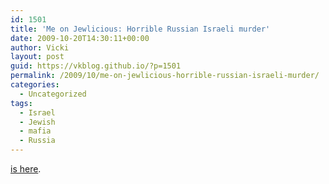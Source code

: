 ```yaml
---
id: 1501
title: 'Me on Jewlicious: Horrible Russian Israeli murder'
date: 2009-10-20T14:30:11+00:00
author: Vicki
layout: post
guid: https://vkblog.github.io/?p=1501
permalink: /2009/10/me-on-jewlicious-horrible-russian-israeli-murder/
categories:
  - Uncategorized
tags:
  - Israel
  - Jewish
  - mafia
  - Russia
---
```

[is here](http://www.jewlicious.com/2009/10/russian-family-murdered-in-rishon-letziyon/).